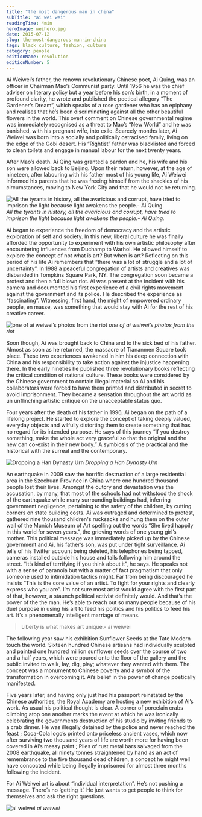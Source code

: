 ```yaml
---
title: "the most dangerous man in china"
subTitle: "ai wei wei"
readingTime: 4min
heroImage: weihero.jpg
date: 2015-07-12
slug: the-most-dangerous-man-in-china
tags: black culture, fashion, culture
category: people
editionName: revolution 
editionNumber: 5
---
```


Ai Weiwei’s father, the renown revolutionary Chinese poet, Ai Quing, was an officer in Chairman Mao’s Communist party. Until 1956 he was the chief adviser on literary policy but a year before his son’s birth, in a moment of profound clarity, he wrote and published the poetical allegory “The Gardener’s Dream”, which speaks of a rose gardener who has an epiphany and realises that he’s been discriminating against all the other beautiful flowers in the world. This overt comment on Chinese governmental regime was immediately recognised as a threat to Mao’s “New World” and he was banished, with his pregnant wife, into exile. Scarcely months later, Ai Weiwei was born into a socially and politically ostracised family, living on the edge of the Gobi desert. His “Rightist” father was blacklisted and forced to clean toilets and engage in manual labour for the next twenty years.

After Mao’s death. Ai Qing was granted a pardon and he, his wife and his son were allowed back to Beijing. Upon their return, however, at the age of nineteen, after labouring with his father most of his young life, Ai Weiwei informed his parents that he was freeing himself from the shackles of his circumstances, moving to New York City and that he would not be returning.

![All the tyrants in history, all the avaricious and corrupt, have tried to imprison the light because light awakens the people.- Ai Quing.](father.jpg)
*All the tyrants in history, all the avaricious and corrupt, have tried to imprison the light because light awakens the people.- Ai Quing.*

Ai began to experience the freedom of democracy and the artistic exploration of self and society. In this new, liberal culture he was finally afforded the opportunity to experiment with his own artistic philosophy after encountering influences from Duchamp to Warhol. He allowed himself to explore the concept of not what is art? But when is art? Reflecting on this period of his life Ai remembers that “there was a lot of struggle and a lot of uncertainty”. In 1988 a peaceful congregation of artists and creatives was disbanded in Tompkins Square Park, NY. The congregation soon became a protest and then a full blown riot. Ai was present at the incident with his camera and documented his first experience of a civil rights movement against the government and its police. He described the experience as “fascinating”. Witnessing, first hand, the might of empowered ordinary people, en masse, was something that would stay with Ai for the rest of his creative career.

![one of ai weiwei’s photos from the riot](riot.jpg)
*one of ai weiwei’s photos from the riot*

Soon though, Ai was brought back to China and to the sick bed of his father. Almost as soon as he returned, the massacre of Tiananmen Square took place. These two experiences awakened in him his deep connection with China and his responsibility to take action against the injustice happening there. In the early nineties he published three revolutionary books reflecting the critical condition of national culture. These books were considered by the Chinese government to contain illegal material so Ai and his collaborators were forced to have them printed and distributed in secret to avoid imprisonment. They became a sensation throughout the art world as un unflinching artistic critique on the unacceptable status quo.

Four years after the death of his father in 1996, Ai began on the path of a lifelong project. He started to explore the concept of taking deeply valued, everyday objects and wilfully distorting them to create something that has no regard for its intended purpose. He says of this journey “If you destroy something, make the whole act very graceful so that the original and the new can co-exist in their new body.” A symbiosis of the practical and the historical with the surreal and the contemporary.

![Dropping a Han Dynasty Urn](destroy.jpg)
*Dropping a Han Dynasty Urn*

An earthquake in 2009 saw the horrific destruction of a large residential area in the Szechuan Province in China where one hundred thousand people lost their lives. Amongst the outcry and  devastation was the accusation, by many, that most of the schools had not withstood the shock of the earthquake while many surrounding buildings had, inferring government negligence, pertaining to the safety of the children, by cutting corners on state building costs. Ai was outraged and determined to protest, gathered nine thousand children's rucksacks and hung them on the outer wall of the Munich Museum of Art spelling out the words “She lived happily in this world for seven years.”, the grieving words of one young girl’s mother. This political message was immediately picked up by the Chinese government and Ai, his father’s son, was put under tight surveillance. Ai tells of his Twitter account being deleted, his telephones being tapped, cameras installed outside his house and tails following him around the street. “It’s kind of terrifying if you think about it”, he says. He speaks not with a sense of paranoia but with a matter of fact pragmatism that only someone used to intimidation tactics might. Far from being discouraged he insists “This is the core value of an artist. To fight for your rights and clearly express who you are”. I’m not sure most artist would agree with the first part of that, however, a staunch political activist definitely would. And that’s the power of the the man. He’s able to reach out so many people because of his duel purpose in using his art to feed his politics and his politics to feed his art. It’s a phenomenally intelligent marriage of means.

>Liberty is what makes art unique.- ai weiwei

The following year saw his exhibition Sunflower Seeds at the Tate Modern touch the world. Sixteen hundred Chinese artisans had individually sculpted and painted one hundred million sunflower seeds over the course of two and a half years, which were poured onto the floor of the gallery and the public invited to walk, lay, dig, play; whatever they wanted with them. The concept was a monument to Chinese poverty and a symbol of the transformation in overcoming it. Ai’s belief in the  power of change poetically manifested.

Five years later, and having only just had his passport reinstated by the Chinese authorities, the Royal Academy are hosting a new exhibition of Ai’s work. As usual his political thought is clear. A corner of porcelain crabs climbing atop one another marks the event at which he was ironically celebrating the governments destruction of his studio by inviting friends to a crab dinner. He was illegally detained by the police and never reached the feast ; Coca-Cola logo’s printed onto priceless ancient vases, which now after surviving two thousand years of life are worth more for having been covered in Ai’s messy paint ; Piles of rust metal bars salvaged from the 2008 earthquake, all ninety tonnes straightened by hand as an act of remembrance to the five thousand dead children, a concept he might well have concocted while being illegally imprisoned for almost three months following the incident.

For Ai Weiwei art is about “individual interpretation”. He’s not pushing a message. There’s no ‘getting it’. He just wants to get people to think for themselves and ask the right questions. 

![ai weiwei](weiwei.jpg)
*ai weiwei*
